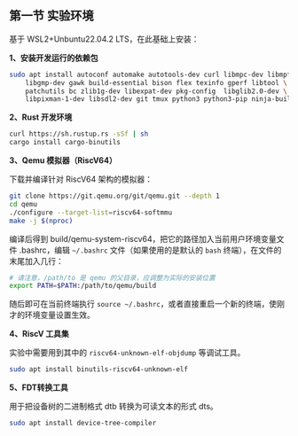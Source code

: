 ## 第一节 实验环境



基于 WSL2+Unbuntu22.04.2 LTS，在此基础上安装：

**1、安装开发运行的依赖包**

```bash
sudo apt install autoconf automake autotools-dev curl libmpc-dev libmpfr-dev \
	libgmp-dev gawk build-essential bison flex texinfo gperf libtool \
	patchutils bc zlib1g-dev libexpat-dev pkg-config  libglib2.0-dev \
	libpixman-1-dev libsdl2-dev git tmux python3 python3-pip ninja-build
```

**2、Rust 开发环境**

```bash
curl https://sh.rustup.rs -sSf | sh
cargo install cargo-binutils
```

**3、Qemu 模拟器（RiscV64）**

下载并编译针对 RiscV64 架构的模拟器：

```bash
git clone https://git.qemu.org/git/qemu.git --depth 1
cd qemu
./configure --target-list=riscv64-softmmu
make -j $(nproc)
```

编译后得到 build/qemu-system-riscv64，把它的路径加入当前用户环境变量文件 .bashrc，编辑 `~/.bashrc` 文件（如果使用的是默认的 `bash` 终端），在文件的末尾加入几行：

```bash
# 请注意，/path/to 是 qemu 的父目录，应调整为实际的安装位置
export PATH=$PATH:/path/to/qemu/build
```

随后即可在当前终端执行 `source ~/.bashrc`，或者直接重启一个新的终端，使刚才的环境变量设置生效。

**4、RiscV 工具集**

实验中需要用到其中的 `riscv64-unknown-elf-objdump` 等调试工具。

```bash
sudo apt install binutils-riscv64-unknown-elf
```

**5、FDT转换工具**

用于把设备树的二进制格式 dtb 转换为可读文本的形式 dts。

```bash
sudo apt install device-tree-compiler
```





<script src="https://utteranc.es/client.js"
        repo="OSLearning365/blog-issues"
        issue-term="pathname"
        theme="github-light"
        crossorigin="anonymous"
        async>
</script>